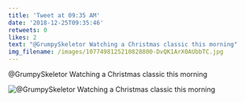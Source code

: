 ```yaml
---
title: 'Tweet at 09:35 AM'
date: '2018-12-25T09:35:46'
retweets: 0
likes: 2
text: "@GrumpySkeletor Watching a Christmas classic this morning"
img_filename: /images/1077498125210828800-DvQK1ArX0AUbbTC.jpg
---
```

@GrumpySkeletor Watching a Christmas classic this morning

![@GrumpySkeletor Watching a Christmas classic this morning](/images/1077498125210828800-DvQK1ArX0AUbbTC.jpg "@GrumpySkeletor Watching a Christmas classic this morning")